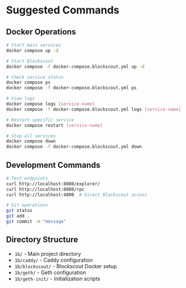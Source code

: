 # Suggested Commands

## Docker Operations
```bash
# Start main services
docker compose up -d

# Start Blockscout
docker compose -f docker-compose.blockscout.yml up -d

# Check service status
docker compose ps
docker compose -f docker-compose.blockscout.yml ps

# View logs
docker compose logs [service-name]
docker compose -f docker-compose.blockscout.yml logs [service-name]

# Restart specific service
docker compose restart [service-name]

# Stop all services
docker compose down
docker compose -f docker-compose.blockscout.yml down
```

## Development Commands
```bash
# Test endpoints
curl http://localhost:8080/explorer/
curl http://localhost:8080/rpc
curl http://localhost:4000  # Direct Blockscout access

# Git operations
git status
git add .
git commit -m "message"
```

## Directory Structure
- `1b/` - Main project directory
- `1b/caddy/` - Caddy configuration
- `1b/blockscout/` - Blockscout Docker setup
- `1b/geth/` - Geth configuration
- `1b/geth-init/` - Initialization scripts